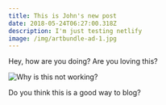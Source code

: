 ```yaml
---
title: This is John's new post
date: 2018-05-24T06:27:00.318Z
description: I'm just testing netlify
image: /img/artbundle-ad-1.jpg
---
```

Hey, how are you doing? Are you loving this?

![Why is this not working?](/img/art-bundle-ad2.jpg)

Do you think this is a good way to blog?
